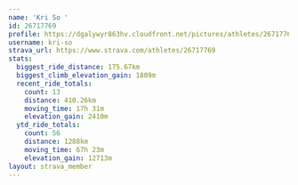 ```yaml
---
name: 'Kri So '
id: 26717769
profile: https://dgalywyr863hv.cloudfront.net/pictures/athletes/26717769/7761026/14/large.jpg
username: kri-so
strava_url: https://www.strava.com/athletes/26717769
stats:
  biggest_ride_distance: 175.67km
  biggest_climb_elevation_gain: 1809m
  recent_ride_totals:
    count: 13
    distance: 410.26km
    moving_time: 17h 31m
    elevation_gain: 2410m
  ytd_ride_totals:
    count: 56
    distance: 1288km
    moving_time: 67h 23m
    elevation_gain: 12713m
layout: strava_member
--- 
```

